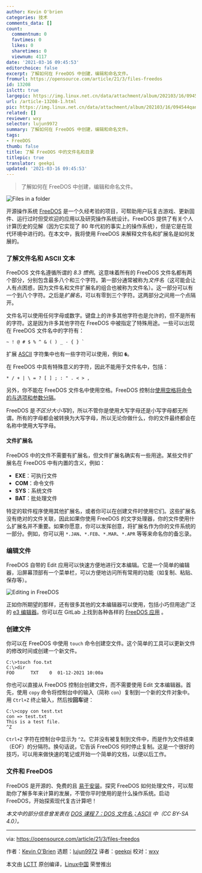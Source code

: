 ```yaml
---
author: Kevin O'brien
categories: 技术
comments_data: []
count:
  commentnum: 0
  favtimes: 0
  likes: 0
  sharetimes: 0
  viewnum: 4117
date: '2021-03-16 09:45:53'
editorchoice: false
excerpt: 了解如何在 FreeDOS 中创建，编辑和命名文件。
fromurl: https://opensource.com/article/21/3/files-freedos
id: 13208
islctt: true
largepic: https://img.linux.net.cn/data/attachment/album/202103/16/094544qanrpbnlmltilump.jpg
url: /article-13208-1.html
pic: https://img.linux.net.cn/data/attachment/album/202103/16/094544qanrpbnlmltilump.jpg.thumb.jpg
related: []
reviewer: wxy
selector: lujun9972
summary: 了解如何在 FreeDOS 中创建，编辑和命名文件。
tags:
- FreeDOS
thumb: false
title: 了解 FreeDOS 中的文件名和目录
titlepic: true
translator: geekpi
updated: '2021-03-16 09:45:53'
---
```



> 
> 了解如何在 FreeDOS 中创建，编辑和命名文件。
> 
> 
> 


![](https://img.linux.net.cn/data/attachment/album/202103/16/094544qanrpbnlmltilump.jpg "Files in a folder")


开源操作系统 [FreeDOS](https://www.freedos.org/) 是一个久经考验的项目，可帮助用户玩复古游戏、更新固件、运行过时但受欢迎的应用以及研究操作系统设计。FreeDOS 提供了有关个人计算历史的见解（因为它实现了 80 年代初的事实上的操作系统），但是它是在现代环境中进行的。在本文中，我将使用 FreeDOS 来解释文件名和扩展名是如何发展的。


### 了解文件名和 ASCII 文本


FreeDOS 文件名遵循所谓的 *8.3 惯例*。这意味着所有的 FreeDOS 文件名都有两个部分，分别包含最多八个和三个字符。第一部分通常被称为*文件名*（这可能会让人有点困惑，因为文件名和文件扩展名的组合也被称为文件名）。这一部分可以有一个到八个字符。之后是*扩展名*，可以有零到三个字符。这两部分之间用一个点隔开。


文件名可以使用任何字母或数字。键盘上的许多其他字符也是允许的，但不是所有的字符。这是因为许多其他字符在 FreeDOS 中被指定了特殊用途。一些可以出现在 FreeDOS 文件名中的字符有：



```
~ ! @ # $ % ^ & ( ) _ - { } `

```

扩展 [ASCII](file:///Users/xingyuwang/develop/TranslateProject-wxy/translated/tech/tmp.2sISc4Tp3G#ASCII) 字符集中也有一些字符可以使用，例如 `�`。


在 FreeDOS 中具有特殊意义的字符，因此不能用于文件名中，包括：



```
* / + | \ = ? [ ] ; : " . < > ,

```

另外，你不能在 FreeDOS 文件名中使用空格。FreeDOS 控制台[使用空格将命令的与选项和参数分隔](https://opensource.com/article/21/2/set-your-path-freedos)。


FreeDOS 是*不区分大小写*的，所以不管你是使用大写字母还是小写字母都无所谓。所有的字母都会被转换为大写字母，所以无论你做什么，你的文件最终都会在名称中使用大写字母。


#### 文件扩展名


FreeDOS 中的文件不需要有扩展名，但文件扩展名确实有一些用途。某些文件扩展名在 FreeDOS 中有内置的含义，例如：


* **EXE**：可执行文件
* **COM**：命令文件
* **SYS**：系统文件
* **BAT**：批处理文件


特定的软件程序使用其他扩展名，或者你可以在创建文件时使用它们。这些扩展名没有绝对的文件关联，因此如果你使用 FreeDOS 的文字处理器，你的文件使用什么扩展名并不重要。如果你愿意，你可以发挥创意，将扩展名作为你的文件系统的一部分。例如，你可以用 `*.JAN`、`*.FEB`、`*.MAR`、`*.APR` 等等来命名你的备忘录。


### 编辑文件


FreeDOS 自带的 Edit 应用可以快速方便地进行文本编辑。它是一个简单的编辑器，沿屏幕顶部有一个菜单栏，可以方便地访问所有常用的功能（如复制、粘贴、保存等）。


![Editing in FreeDOS](https://img.linux.net.cn/data/attachment/album/202103/16/094555vbiil6xelyvis2ds.jpg "Editing in FreeDOS")


正如你所期望的那样，还有很多其他的文本编辑器可以使用，包括小巧但用途广泛的 [e3 编辑器](https://opensource.com/article/20/12/e3-linux)。你可以在 GitLab 上找到各种各样的 [FreeDOS 应用](https://gitlab.com/FDOS/) 。


### 创建文件


你可以在 FreeDOS 中使用 `touch` 命令创建空文件。这个简单的工具可以更新文件的修改时间或创建一个新文件。



```
C:\>touch foo.txt
C:\>dir
FOO      TXT    0  01-12-2021 10:00a

```

你也可以直接从 FreeDOS 控制台创建文件，而不需要使用 Edit 文本编辑器。首先，使用 `copy` 命令将控制台中的输入（简称 `con`）复制到一个新的文件对象中。用 `Ctrl+Z` 终止输入，然后按**回车**键：



```
C:\>copy con test.txt
con => test.txt
This is a test file.
^Z

```

`Ctrl+Z` 字符在控制台中显示为 `^Z`。它并没有被复制到文件中，而是作为文件结束（EOF）的分隔符。换句话说，它告诉 FreeDOS 何时停止复制。这是一个很好的技巧，可以用来做快速的笔记或开始一个简单的文档，以便以后工作。


### 文件和 FreeDOS


FreeDOS 是开源的、免费的且 [易于安装](https://opensource.com/article/18/4/gentle-introduction-freedos)。探究 FreeDOS 如何处理文件，可以帮助你了解多年来计算的发展，不管你平时使用的是什么操作系统。启动 FreeDOS，开始探索现代复古计算吧！


*本文中的部分信息曾发表在 [DOS 课程 7：DOS 文件名；ASCII](https://www.ahuka.com/dos-lessons-for-self-study-purposes/dos-lesson-7-dos-filenames-ascii/) 中（CC BY-SA 4.0）。*




---


via: <https://opensource.com/article/21/3/files-freedos>


作者：[Kevin O'Brien](https://opensource.com/users/ahuka) 选题：[lujun9972](https://github.com/lujun9972) 译者：[geekpi](https://github.com/geekpi) 校对：[wxy](https://github.com/wxy)


本文由 [LCTT](https://github.com/LCTT/TranslateProject) 原创编译，[Linux中国](https://linux.cn/) 荣誉推出